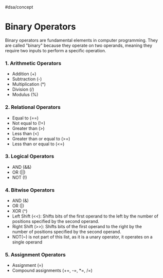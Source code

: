 #dsa/concept
# Binary Operators
Binary operators are fundamental elements in computer programming.
They are called "binary" because they operate on two operands, meaning they require two inputs to perform a specific operation.

### 1. Arithmetic Operators
- Addition (+)
- Subtraction (-)
- Multiplication (*)
- Division (/)
- Modulus (%)

### 2. Relational Operators
- Equal to (==)
- Not equal to (!=)
- Greater than (>)
- Less than (<)
- Greater than or equal to (>=)
- Less than or equal to (<=)

### 3. Logical Operators
- AND (&&)
- OR (||)
- NOT (!)


### 4. Bitwise Operators
- AND (&) 
- OR (|)
- XOR (^)
- Left Shift (<<): Shifts bits of the first operand to the left by the number of positions specified by the second operand.
- Right Shift (>>): Shifts bits of the first operand to the right by the number of positions specified by the second operand.
- NOT(~) is not part of this list, as it is a unary operator, it operates on a single operand

### 5. Assignment Operators
- Assignment (=)
- Compound assignments (+=, -=, *=, /=)

